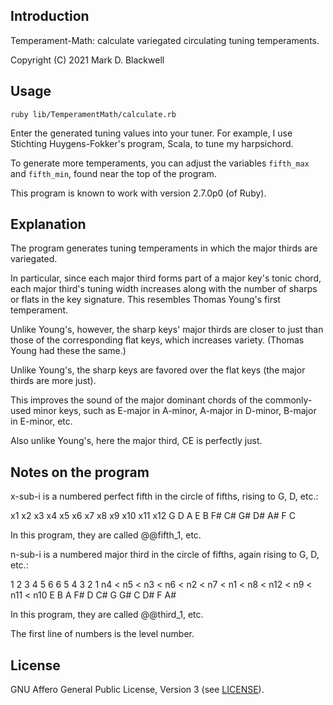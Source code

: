 ## Introduction

Temperament-Math: calculate variegated circulating tuning temperaments.

Copyright (C) 2021 Mark D. Blackwell

## Usage

`ruby lib/TemperamentMath/calculate.rb`

Enter the generated tuning values into your tuner.
For example, I use Stichting Huygens-Fokker's program, Scala, to tune my harpsichord.

To generate more temperaments,
you can adjust the variables `fifth_max` and `fifth_min`,
found near the top of the program.

This program is known to work with version 2.7.0p0 (of Ruby).

## Explanation

The program generates tuning temperaments in which the major thirds are variegated.

In particular,
since each major third forms part of a major key's tonic chord,
each major third's tuning width increases
along with the number of sharps or flats in the key signature.
This resembles Thomas Young's first temperament.

Unlike Young's, however,
the sharp keys' major thirds are closer to just
than those of the corresponding flat keys,
which increases variety.
(Thomas Young had these the same.)

Unlike Young's,
the sharp keys are favored over the flat keys
(the major thirds are more just).

This improves the sound of the
major dominant chords of the commonly-used minor keys, such as
E-major in A-minor, A-major in D-minor,
B-major in E-minor, etc.

Also unlike Young's,
here the major third, CE is perfectly just.

## Notes on the program

x-sub-i is a numbered perfect fifth in the circle of fifths, rising to G, D, etc.:

x1 x2 x3 x4 x5 x6 x7 x8 x9 x10 x11 x12
G  D  A  E  B  F# C# G# D# A#  F   C

In this program, they are called @@fifth_1, etc.

n-sub-i is a numbered major third in the circle of fifths, again rising to G, D, etc.:

1    2    3    4    5    6    6    5    4     3    2     1
n4 < n5 < n3 < n6 < n2 < n7 < n1 < n8 < n12 < n9 < n11 < n10
E    B    A    F#   D    C#   G    G#   C     D#   F     A#

In this program, they are called @@third_1, etc.

The first line of numbers is the level number.

## License

GNU Affero General Public License, Version 3 (see [LICENSE](./LICENSE)).
